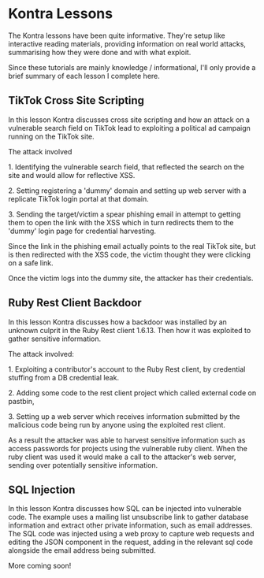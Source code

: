 # Kontra Lessons

The Kontra lessons have been quite informative. They're setup like interactive reading materials, providing information on real world attacks, summarising how they were done and with what exploit.

Since these tutorials are mainly knowledge / informational, I'll only provide a brief summary of each lesson I complete here.

## TikTok Cross Site Scripting

In this lesson Kontra discusses cross site scripting and how an attack on a vulnerable search field on TikTok lead to exploiting a political ad campaign running on the TikTok site.

The attack involved

1\. Identifying the vulnerable search field, that reflected the search on the site and would allow for reflective XSS.

2\. Setting registering a 'dummy' domain and setting up web server with a replicate TikTok login portal at that domain. 

3\. Sending the target/victim a spear phishing email in attempt to getting them to open the link with the XSS which in turn redirects them to the 'dummy' login page for credential harvesting.

Since the link in the phishing email actually points to the real TikTok site, but is then redirected with the XSS code, the victim thought they were clicking on a safe link.

Once the victim logs into the dummy site, the attacker has their credentials.

## Ruby Rest Client Backdoor

In this lesson Kontra discusses how a backdoor was installed by an unknown culprit in the Ruby Rest client 1.6.13. Then how it was exploited to gather sensitive information.

The attack involved:

1\. Exploiting a contributor's account to the Ruby Rest client, by credential stuffing from a DB credential leak.

2\. Adding some code to the rest client project which called external code on pastbin,

3\. Setting up a web server which receives information submitted by the malicious code being run by anyone using the exploited rest client. 

As a result the attacker was able to harvest sensitive information such as access passwords for projects using the vulnerable ruby client. When the ruby client was used it would make a call to the attacker's web server, sending over potentially sensitive information.

## SQL Injection

In this lesson Kontra discusses how SQL can be injected into vulnerable code. The example uses a mailing list unsubscribe link to gather database information and extract other private information, such as email addresses. The SQL code was injected using a web proxy to capture web requests and editing the JSON component in the request, adding in the relevant sql code alongside the email address being submitted.


More coming soon!